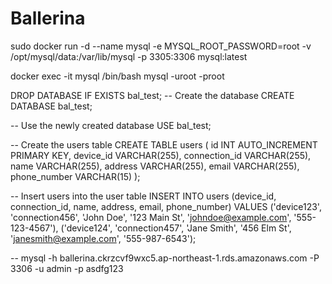 # Ballerina

sudo docker run -d --name mysql -e MYSQL_ROOT_PASSWORD=root -v /opt/mysql/data:/var/lib/mysql -p 3305:3306 mysql:latest

docker exec -it mysql /bin/bash
mysql -uroot -proot

DROP DATABASE IF EXISTS bal_test;
-- Create the database
CREATE DATABASE bal_test;

-- Use the newly created database
USE bal_test;

-- Create the users table
CREATE TABLE users (
id INT AUTO_INCREMENT PRIMARY KEY,
device_id VARCHAR(255),
connection_id VARCHAR(255),
name VARCHAR(255),
address VARCHAR(255),
email VARCHAR(255),
phone_number VARCHAR(15)
);

-- Insert users into the user table
INSERT INTO users (device_id, connection_id, name, address, email, phone_number)
VALUES
('device123', 'connection456', 'John Doe', '123 Main St', 'johndoe@example.com', '555-123-4567'),
('device124', 'connection457', 'Jane Smith', '456 Elm St', 'janesmith@example.com', '555-987-6543');

-- mysql -h ballerina.ckrzcvf9wxc5.ap-northeast-1.rds.amazonaws.com -P 3306 -u admin -p asdfg123
